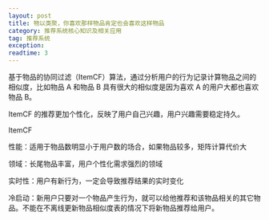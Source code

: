 ```yaml
---
layout: post
title: 物以类聚，你喜欢那样物品肯定也会喜欢这样物品
category: 推荐系统核心知识及相关应用
tag: 推荐系统
exception: 
readtime: 3
---
```


基于物品的协同过滤（ItemCF）算法，通过分析用户的行为记录计算物品之间的相似度，比如物品 A 和物品 B 具有很大的相似度是因为喜欢 A 的用户大都也喜欢物品 B。

ItemCF 的推荐更加个性化，反映了用户自己兴趣，用户兴趣需要稳定持久。

ItemCF

性能：适用于物品数明显小于用户数的场合，如果物品较多，矩阵计算代价大

领域：长尾物品丰富，用户个性化需求强烈的领域

实时性：用户有新行为，一定会导致推荐结果的实时变化

冷启动：新用户只要对一个物品产生行为，就可以给他推荐和该物品相关的其它物品。不能在不离线更新物品相似度表的情况下将新物品推荐给用户。

